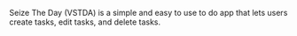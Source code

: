 Seize The Day (VSTDA) is a simple and easy to use to do app that lets users create tasks, edit tasks, and delete tasks.